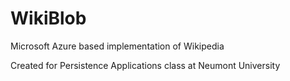 # WikiBlob
Microsoft Azure based implementation of Wikipedia

Created for Persistence Applications class at Neumont University
